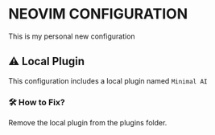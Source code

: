 # NEOVIM CONFIGURATION

This is my personal new configuration

## ⚠️ Local Plugin

This configuration includes a local plugin named `Minimal AI` 

### 🛠 How to Fix?

Remove the local plugin from the plugins folder.
